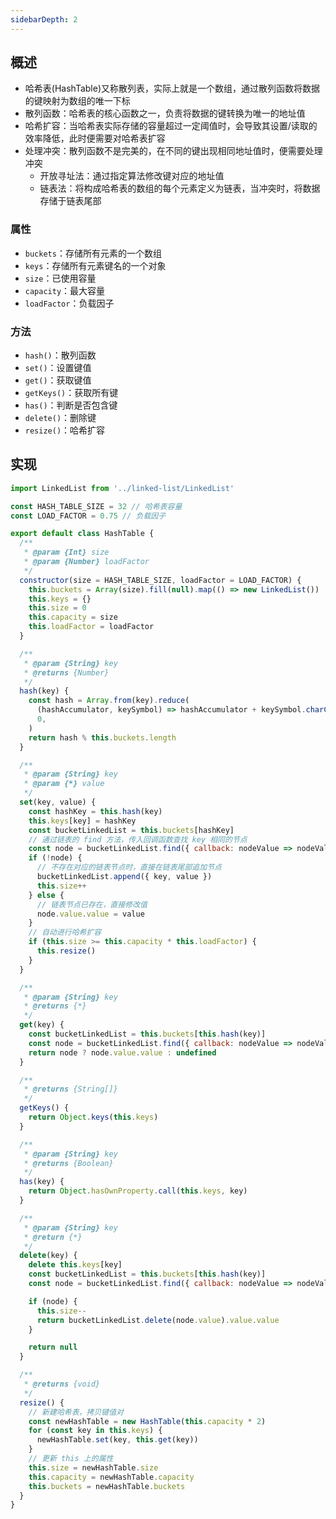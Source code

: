 ```yaml
---
sidebarDepth: 2
---
```



## 概述

+ 哈希表(HashTable)又称散列表，实际上就是一个数组，通过散列函数将数据的键映射为数组的唯一下标
+ 散列函数：哈希表的核心函数之一，负责将数据的键转换为唯一的地址值
+ 哈希扩容：当哈希表实际存储的容量超过一定阈值时，会导致其设置/读取的效率降低，此时便需要对哈希表扩容
+ 处理冲突：散列函数不是完美的，在不同的键出现相同地址值时，便需要处理冲突
  + 开放寻址法：通过指定算法修改键对应的地址值
  + 链表法：将构成哈希表的数组的每个元素定义为链表，当冲突时，将数据存储于链表尾部


### 属性

+ `buckets`：存储所有元素的一个数组
+ `keys`：存储所有元素键名的一个对象
+ `size`：已使用容量
+ `capacity`：最大容量
+ `loadFactor`：负载因子

### 方法

+ `hash()`：散列函数
+ `set()`：设置键值
+ `get()`：获取键值
+ `getKeys()`：获取所有键
+ `has()`：判断是否包含键
+ `delete()`：删除键
+ `resize()`：哈希扩容



## 实现

```js
import LinkedList from '../linked-list/LinkedList'

const HASH_TABLE_SIZE = 32 // 哈希表容量
const LOAD_FACTOR = 0.75 // 负载因子

export default class HashTable {
  /**
   * @param {Int} size
   * @param {Number} loadFactor
   */
  constructor(size = HASH_TABLE_SIZE, loadFactor = LOAD_FACTOR) {
    this.buckets = Array(size).fill(null).map(() => new LinkedList())
    this.keys = {}
    this.size = 0
    this.capacity = size
    this.loadFactor = loadFactor
  }

  /**
   * @param {String} key
   * @returns {Number}
   */
  hash(key) {
    const hash = Array.from(key).reduce(
      (hashAccumulator, keySymbol) => hashAccumulator + keySymbol.charCodeAt(0),
      0,
    )
    return hash % this.buckets.length
  }

  /**
   * @param {String} key
   * @param {*} value
   */
  set(key, value) {
    const hashKey = this.hash(key)
    this.keys[key] = hashKey
    const bucketLinkedList = this.buckets[hashKey]
    // 通过链表的 find 方法，传入回调函数查找 key 相同的节点
    const node = bucketLinkedList.find({ callback: nodeValue => nodeValue.key === key })
    if (!node) {
      // 不存在对应的链表节点时，直接在链表尾部追加节点
      bucketLinkedList.append({ key, value })
      this.size++
    } else {
      // 链表节点已存在，直接修改值
      node.value.value = value
    }
    // 自动进行哈希扩容
    if (this.size >= this.capacity * this.loadFactor) {
      this.resize()
    }
  }

  /**
   * @param {String} key
   * @returns {*}
   */
  get(key) {
    const bucketLinkedList = this.buckets[this.hash(key)]
    const node = bucketLinkedList.find({ callback: nodeValue => nodeValue.key === key })
    return node ? node.value.value : undefined
  }

  /**
   * @returns {String[]}
   */
  getKeys() {
    return Object.keys(this.keys)
  }

  /**
   * @param {String} key
   * @returns {Boolean}
   */
  has(key) {
    return Object.hasOwnProperty.call(this.keys, key)
  }

  /**
   * @param {String} key
   * @return {*}
   */
  delete(key) {
    delete this.keys[key]
    const bucketLinkedList = this.buckets[this.hash(key)]
    const node = bucketLinkedList.find({ callback: nodeValue => nodeValue.key === key })

    if (node) {
      this.size--
      return bucketLinkedList.delete(node.value).value.value
    }

    return null
  }

  /**
   * @returns {void}
   */
  resize() {
    // 新建哈希表，拷贝键值对
    const newHashTable = new HashTable(this.capacity * 2)
    for (const key in this.keys) {
      newHashTable.set(key, this.get(key))
    }
    // 更新 this 上的属性
    this.size = newHashTable.size
    this.capacity = newHashTable.capacity
    this.buckets = newHashTable.buckets
  }
}
```
